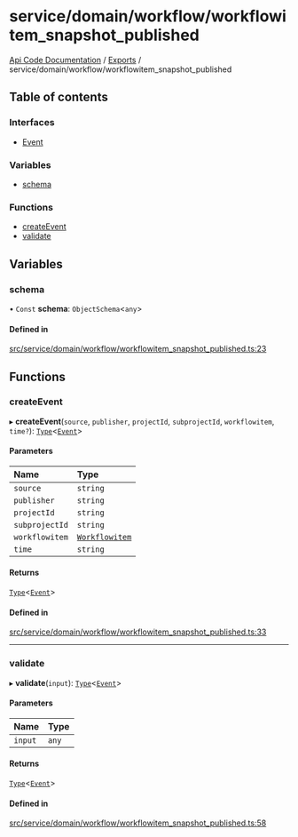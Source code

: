 # service/domain/workflow/workflowitem\_snapshot\_published
 
[Api Code Documentation](../README.md) / [Exports](../modules.md) / service/domain/workflow/workflowitem\_snapshot\_published

## Table of contents

### Interfaces

- [Event](../interfaces/service_domain_workflow_workflowitem_snapshot_published.Event.md)

### Variables

- [schema](service_domain_workflow_workflowitem_snapshot_published.md#schema)

### Functions

- [createEvent](service_domain_workflow_workflowitem_snapshot_published.md#createevent)
- [validate](service_domain_workflow_workflowitem_snapshot_published.md#validate)

## Variables

### schema

• `Const` **schema**: `ObjectSchema`\<`any`\>

#### Defined in

[src/service/domain/workflow/workflowitem_snapshot_published.ts:23](https://github.com/openkfw/TruBudget/blob/086d599/api/src/service/domain/workflow/workflowitem_snapshot_published.ts#L23)

## Functions

### createEvent

▸ **createEvent**(`source`, `publisher`, `projectId`, `subprojectId`, `workflowitem`, `time?`): [`Type`](result.md#type)\<[`Event`](../interfaces/service_domain_workflow_workflowitem_snapshot_published.Event.md)\>

#### Parameters

| Name | Type |
| :------ | :------ |
| `source` | `string` |
| `publisher` | `string` |
| `projectId` | `string` |
| `subprojectId` | `string` |
| `workflowitem` | [`Workflowitem`](../interfaces/service_domain_workflow_workflowitem.Workflowitem.md) |
| `time` | `string` |

#### Returns

[`Type`](result.md#type)\<[`Event`](../interfaces/service_domain_workflow_workflowitem_snapshot_published.Event.md)\>

#### Defined in

[src/service/domain/workflow/workflowitem_snapshot_published.ts:33](https://github.com/openkfw/TruBudget/blob/086d599/api/src/service/domain/workflow/workflowitem_snapshot_published.ts#L33)

___

### validate

▸ **validate**(`input`): [`Type`](result.md#type)\<[`Event`](../interfaces/service_domain_workflow_workflowitem_snapshot_published.Event.md)\>

#### Parameters

| Name | Type |
| :------ | :------ |
| `input` | `any` |

#### Returns

[`Type`](result.md#type)\<[`Event`](../interfaces/service_domain_workflow_workflowitem_snapshot_published.Event.md)\>

#### Defined in

[src/service/domain/workflow/workflowitem_snapshot_published.ts:58](https://github.com/openkfw/TruBudget/blob/086d599/api/src/service/domain/workflow/workflowitem_snapshot_published.ts#L58)
